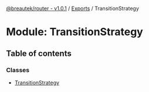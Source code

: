 [@breautek/router - v1.0.1](../README.md) / [Exports](../modules.md) / TransitionStrategy

# Module: TransitionStrategy

## Table of contents

### Classes

- [TransitionStrategy](../classes/transitionstrategy.transitionstrategy-1.md)
